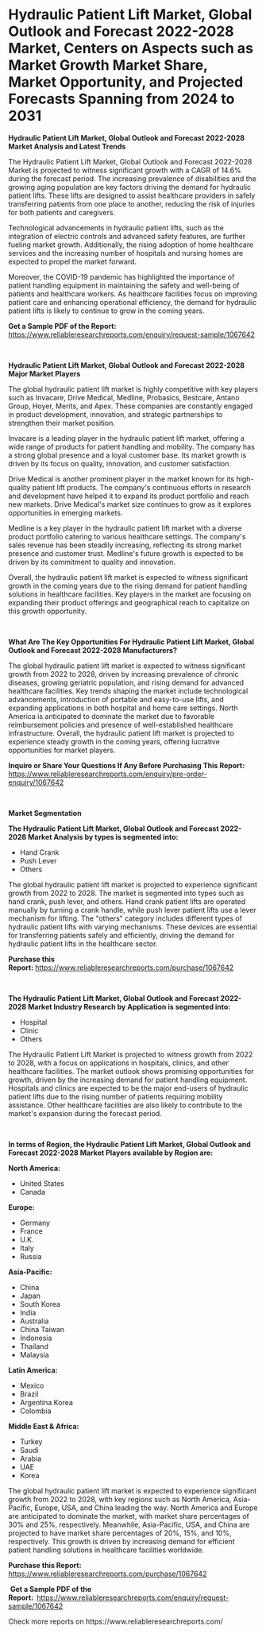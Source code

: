 <p><h1>Hydraulic Patient Lift Market, Global Outlook and Forecast 2022-2028 Market, Centers on Aspects such as Market Growth Market Share, Market Opportunity, and Projected Forecasts Spanning from 2024 to 2031</h1></p><p><strong>Hydraulic Patient Lift Market, Global Outlook and Forecast 2022-2028 Market Analysis and Latest Trends</strong></p>
<p><p>The Hydraulic Patient Lift Market, Global Outlook and Forecast 2022-2028 Market is projected to witness significant growth with a CAGR of 14.6% during the forecast period. The increasing prevalence of disabilities and the growing aging population are key factors driving the demand for hydraulic patient lifts. These lifts are designed to assist healthcare providers in safely transferring patients from one place to another, reducing the risk of injuries for both patients and caregivers.</p><p>Technological advancements in hydraulic patient lifts, such as the integration of electric controls and advanced safety features, are further fueling market growth. Additionally, the rising adoption of home healthcare services and the increasing number of hospitals and nursing homes are expected to propel the market forward.</p><p>Moreover, the COVID-19 pandemic has highlighted the importance of patient handling equipment in maintaining the safety and well-being of patients and healthcare workers. As healthcare facilities focus on improving patient care and enhancing operational efficiency, the demand for hydraulic patient lifts is likely to continue to grow in the coming years.</p></p>
<p><strong>Get a Sample PDF of the Report:&nbsp;</strong> <a href="https://www.reliableresearchreports.com/enquiry/request-sample/1067642">https://www.reliableresearchreports.com/enquiry/request-sample/1067642</a></p>
<p>&nbsp;</p>
<p><strong>Hydraulic Patient Lift Market, Global Outlook and Forecast 2022-2028 Major Market Players</strong></p>
<p><p>The global hydraulic patient lift market is highly competitive with key players such as Invacare, Drive Medical, Medline, Probasics, Bestcare, Antano Group, Hoyer, Merits, and Apex. These companies are constantly engaged in product development, innovation, and strategic partnerships to strengthen their market position.</p><p>Invacare is a leading player in the hydraulic patient lift market, offering a wide range of products for patient handling and mobility. The company has a strong global presence and a loyal customer base. Its market growth is driven by its focus on quality, innovation, and customer satisfaction.</p><p>Drive Medical is another prominent player in the market known for its high-quality patient lift products. The company's continuous efforts in research and development have helped it to expand its product portfolio and reach new markets. Drive Medical's market size continues to grow as it explores opportunities in emerging markets.</p><p>Medline is a key player in the hydraulic patient lift market with a diverse product portfolio catering to various healthcare settings. The company's sales revenue has been steadily increasing, reflecting its strong market presence and customer trust. Medline's future growth is expected to be driven by its commitment to quality and innovation.</p><p>Overall, the hydraulic patient lift market is expected to witness significant growth in the coming years due to the rising demand for patient handling solutions in healthcare facilities. Key players in the market are focusing on expanding their product offerings and geographical reach to capitalize on this growth opportunity.</p></p>
<p>&nbsp;</p>
<p><strong>What Are The Key Opportunities For Hydraulic Patient Lift Market, Global Outlook and Forecast 2022-2028 Manufacturers?</strong></p>
<p><p>The global hydraulic patient lift market is expected to witness significant growth from 2022 to 2028, driven by increasing prevalence of chronic diseases, growing geriatric population, and rising demand for advanced healthcare facilities. Key trends shaping the market include technological advancements, introduction of portable and easy-to-use lifts, and expanding applications in both hospital and home care settings. North America is anticipated to dominate the market due to favorable reimbursement policies and presence of well-established healthcare infrastructure. Overall, the hydraulic patient lift market is projected to experience steady growth in the coming years, offering lucrative opportunities for market players.</p></p>
<p><strong>Inquire or Share Your Questions If Any Before Purchasing This Report:</strong> <a href="https://www.reliableresearchreports.com/enquiry/pre-order-enquiry/1067642">https://www.reliableresearchreports.com/enquiry/pre-order-enquiry/1067642</a></p>
<p>&nbsp;</p>
<p><strong>Market Segmentation</strong></p>
<p><strong>The Hydraulic Patient Lift Market, Global Outlook and Forecast 2022-2028 Market Analysis by types is segmented into:</strong></p>
<p><ul><li>Hand Crank</li><li>Push Lever</li><li>Others</li></ul></p>
<p><p>The global hydraulic patient lift market is projected to experience significant growth from 2022 to 2028. The market is segmented into types such as hand crank, push lever, and others. Hand crank patient lifts are operated manually by turning a crank handle, while push lever patient lifts use a lever mechanism for lifting. The "others" category includes different types of hydraulic patient lifts with varying mechanisms. These devices are essential for transferring patients safely and efficiently, driving the demand for hydraulic patient lifts in the healthcare sector.</p></p>
<p><strong>Purchase this Report:&nbsp;</strong><a href="https://www.reliableresearchreports.com/purchase/1067642">https://www.reliableresearchreports.com/purchase/1067642</a></p>
<p>&nbsp;</p>
<p><strong>The Hydraulic Patient Lift Market, Global Outlook and Forecast 2022-2028 Market Industry Research by Application is segmented into:</strong></p>
<p><ul><li>Hospital</li><li>Clinic</li><li>Others</li></ul></p>
<p><p>The Hydraulic Patient Lift Market is projected to witness growth from 2022 to 2028, with a focus on applications in hospitals, clinics, and other healthcare facilities. The market outlook shows promising opportunities for growth, driven by the increasing demand for patient handling equipment. Hospitals and clinics are expected to be the major end-users of hydraulic patient lifts due to the rising number of patients requiring mobility assistance. Other healthcare facilities are also likely to contribute to the market's expansion during the forecast period.</p></p>
<p>&nbsp;</p>
<p><strong>In terms of Region, the Hydraulic Patient Lift Market, Global Outlook and Forecast 2022-2028 Market Players available by Region are:</strong></p>
<p>
    <p> <strong> North America: </strong>
        <ul>
            <li>United States</li>
            <li>Canada</li>
        </ul>
        </p> 
    <p> <strong> Europe: </strong>
        <ul>
            <li>Germany</li>
            <li>France</li>
            <li>U.K.</li>
            <li>Italy</li>
            <li>Russia</li>
        </ul>
        </p> 
    <p> <strong> Asia-Pacific: </strong>
        <ul>
            <li>China</li>
            <li>Japan</li>
            <li>South Korea</li>
            <li>India</li>
            <li>Australia</li>
            <li>China Taiwan</li>
            <li>Indonesia</li>
            <li>Thailand</li>
            <li>Malaysia</li>
        </ul>
        </p> 
    <p> <strong> Latin America: </strong>
        <ul>
            <li>Mexico</li>
            <li>Brazil</li>
            <li>Argentina Korea</li>
            <li>Colombia</li>
        </ul>
        </p> 
    <p> <strong> Middle East & Africa: </strong>
        <ul>
            <li>Turkey</li>
            <li>Saudi</li>
            <li>Arabia</li>
            <li>UAE</li>
            <li>Korea</li>
        </ul>
    </p>
    </p>
<p><p>The global hydraulic patient lift market is expected to experience significant growth from 2022 to 2028, with key regions such as North America, Asia-Pacific, Europe, USA, and China leading the way. North America and Europe are anticipated to dominate the market, with market share percentages of 30% and 25%, respectively. Meanwhile, Asia-Pacific, USA, and China are projected to have market share percentages of 20%, 15%, and 10%, respectively. This growth is driven by increasing demand for efficient patient handling solutions in healthcare facilities worldwide.</p></p>
<p><strong>Purchase this Report: </strong><a href="https://www.reliableresearchreports.com/purchase/1067642">https://www.reliableresearchreports.com/purchase/1067642</a></p>
<p>&nbsp;<strong>Get a Sample PDF of the Report:&nbsp;&nbsp;</strong><a href="https://www.reliableresearchreports.com/enquiry/request-sample/1067642">https://www.reliableresearchreports.com/enquiry/request-sample/1067642</a></p>
<p><strong></strong></p>
<p>Check more reports on https://www.reliableresearchreports.com/</p>